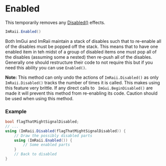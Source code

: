 # Enabled

This temporarily removes any [Disabled()](./disabled) effects.

```csharp
ImRaii.Enabled()
```

Both ImGui and ImRaii maintain a stack of disables such that to re-enable all of
the disables must be popped off the stack. This means that to have one enabled
item in teh midst of a group of disabled items one must pop all of the disables
(assuming some a nested) then re-push all of the disables. Generally one should
restructure their code to not require this but if you need this ability you can
use <code>Enabled()</code>.

**Note:** This method can only undo the actions of
<code>ImRaii.Disabled()</code> as only <code>ImRaii.Disabled()</code> tracks the
number of times it is called. This makes using this feature very brittle. If any
direct calls to <code> ImGui.BeginDisabled()</code> are made it will prevent
this method from re-enabling its code. Caution should be used when using this
method.

### Example

```csharp
bool flagThatMightSignalDisabled;
// ...
using (ImRaii.Disabled(flagThatMightSignalDisabled)) {
    // Draw the possibly disabled parts
    using (ImRaii.Enabled()) {
        // Some enabled parts
    }
    // Back to disabled
}
```
